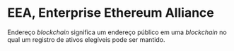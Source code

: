 # EEA, Enterprise Ethereum Alliance

Endereço _blockchain_ significa um endereço público em uma _blockchain_ no qual um registro de ativos elegíveis pode ser mantido.
